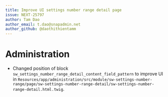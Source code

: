 ```yaml
---
title: Improve UI settings number range detail page
issue: NEXT-25797
author: Tam Dao
author_email: t.dao@snapadmin.net
author_github: @daothithientamm
---
```

# Administration
* Changed position of block `sw_settings_number_range_detail_content_field_pattern` to improve UI in `Resources/app/administration/src/module/sw-settings-number-range/page/sw-settings-number-range-detail/sw-settings-number-range-detail.html.twig`.
